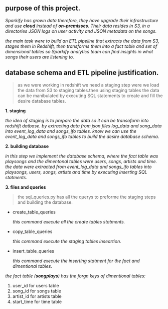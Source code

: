 purpose of this project.
------------------------
*Sparkify has grown data therefore, they have upgrade their infrastructure and use **cloud** instead of **on-premisses**. Their data resides in S3, in a directories JSON logs on user activity and JSON metadata on the songs.*

*the main task were to build an ETL pipeline that extracts the data from S3, stages them in Redshift, then transforms them into a fact table and set of dimensional tables so Sparkify analytics team can find insights in what songs their users are listening to.*

database schema and ETL pipeline justification.
-----------------------------------------------
>as we were working in redshift we need a staging step were we load the data from S3 to staging tables.then using staging tables the data can be manibulated by executing SQL statements to create and fill the desire database tables.

**1. staging**

*the idea of staging is to prepare the data so it can be transoform into redshift datbase. by extracting data from json files log_data and song_data into event_log_data and songs_ifo tables. know we can use the event_log_data and songs_ifo tables to build the desire database schema.*

**2. building database**

*in this step we implement the database schema, where the fact table was playsongs and the dimentonal tables were users, songs, artists and time. the data were extracted from event_log_data and songs_ifo tables into playsongs, users, songs, artists and time by executing inserting SQL statments.*

**3. files and queries**

>the sql_queries.py has all the querys to preforme the staging steps and building the database.

- create_table_queries
    
    *this command execute all the create tables statments.*


- copy_table_queries

    *this command execute the staging tables inseartion.*


- insert_table_queries

    *this command execute the inserting statment for the fact and dimentional tables.*


*the fact table (**songplays**) has the forgn keys of dimentional tables:*
1. user_id for users table
2. song_id for songs table
3. artist_id for artists table 
4. start_time for time table  

